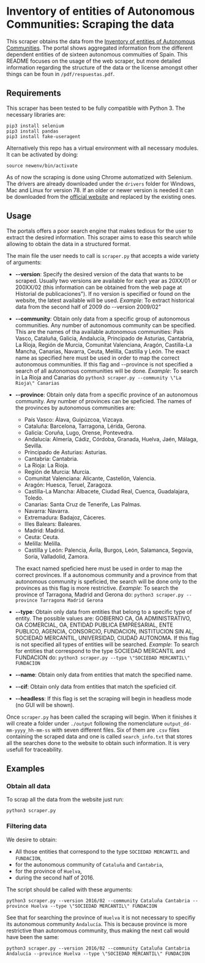 # Inventory of entities of Autonomous Communities: Scraping the data

This scraper obtains the data from the [Inventory of entities of Autonomous Communities](https://serviciostelematicosext.hacienda.gob.es/SGCIEF/PubInvCCAA/secciones/FrmSelComunidad.aspx). The portal shows aggregated information from the different dependent entities of de sixteen autonomous commuities of Spain.
This README focuses on the usage of the web scraper, but more detailed information regarding the structure of the data or the license amongst other things can be foun in `/pdf/respuestas.pdf`.

## Requirements
This scraper has been tested to be fully compatible with Python 3. The necessary libraries are:

```
pip3 install selenium
pip3 install pandas
pip3 install fake-useragent
```

Alternatively this repo has a virtual environment with all necessary modules. It can be activated by doing:
```
source newenv/bin/activate
```

As of now the scraping is done using Chrome automatized with Selenium. The drivers are already downloaded under the `drivers` folder for Windows, Mac and Linux for version 78. If an older or newer version is needed it can be downloaded from the [official website](https://chromedriver.chromium.org/downloads) and replaced by the existing ones.

## Usage

The portals offers a poor search engine that makes tedious for the user to extract the desired information. This scraper aims to ease this search while allowing to obtain the data in a structured format.

The main file the user needs to call is `scraper.py` that accepts a wide variety of arguments:

* __--version__: Specify the desired version of the data that wants to be scraped. Usually two versions are available for each year as 20XX/01 or 200XX/02 (this information can be obtained from the web page at Historial de publicaciones\"). If no version is specified or found on the website, the latest available will be used.
 _Example_: To extract historical data from the second half of 2009 do --version 2009/02"
* __--community__: Obtain only data from a specific group of autonomous communities. Any number of autonomous community can be specified. This are the names of tha available autonomous communities: País Vasco, Cataluña, Galicia, Andalucía, Principado de Asturias, Cantabria, La Rioja, Región de Murcia, Comunitat Valenciana, Aragón, Castilla-La Mancha, Canarias, Navarra, Ceuta, Melilla, Castilla y León. The exact name as specified here must be used in order to map the correct autonomous communities. If this flag and --province is not specified a search of all autonomous communities will be done.
_Example_: To search in La Rioja and Canarias do `python3 scraper.py --community \"La Rioja\" Canarias`
* __--province__: Obtain only data from a specific province of an autonomous community. Any number of provinces can be speficied. The names of the provinces by autonomous communities are:
    - País Vasco: Álava, Guipúzcoa, Vizcaya.
    - Cataluña: Barcelona, Tarragona, Lérida, Gerona.
    - Galicia: Coruña, Lugo, Orense, Pontevedra.
    - Andalucía: Almería, Cádiz, Córdoba, Granada, Huelva, Jaén, Málaga, Sevilla.
    - Principado de Asturias: Asturias.
    - Cantabria: Cantabria.
    - La Rioja: La Rioja.
    - Región de Murcia: Murcia.
    - Comunitat Valenciana: Alicante, Castellón, Valencia.
    - Aragón: Huesca, Teruel, Zaragoza.
    - Castilla-La Mancha: Albacete, Ciudad Real, Cuenca, Guadalajara, Toledo.
    - Canarias: Santa Cruz de Tenerife, Las Palmas.
    - Navarra: Navarra.
    - Extremadura: Badajoz, Cáceres.
    - Illes Balears: Baleares.
    - Madrid: Madrid.
    - Ceuta: Ceuta.
    - Melilla: Melilla.
    - Castilla y León: Palencia, Ávila, Burgos, León, Salamanca, Segovia, Soria, Valladolid, Zamora.

    The exact named speficied here must be used in order to map the correct provinces. If a autonomous community and a province from that autonomous community is speficied, the search will be done only to the provinces as this flag is more restrictive.
    _Example_: To search the province of Tarragona, Madrid and Gerona do: `python3 scraper.py --province Tarragona Madrid Gerona`

* __--type__: Obtain only data from entities that belong to a specific type of entity. The possible values are: GOBIERNO CA, OA ADMINISTRATIVO, OA COMERCIAL, OA, ENTIDAD PUBLICA EMPRESARIAL, ENTE PUBLICO, AGENCIA, CONSORCIO, FUNDACION, INSTITUCION SIN AL, SOCIEDAD MERCANTIL, UNIVERSIDAD, CIUDAD AUTONOMA. If this flag is not specified all types of entities will be searched.
_Example_: To search for entities that correspond to the type SOCIEDAD MERCANTIL and FUNDACION do: `python3 scraper.py --type \"SOCIEDAD MERCANTIL\" FUNDACION`
* __--name__: Obtain only data from entities that match the specified name.
* __--cif__: Obtain only data from entities that match the speficied cif.
* __--headless__: If this flag is set the scraping will begin in headless mode (no GUI will be shown).


Once `scraper.py` has been called the scraping will begin. When it finishes it will create a folder under `./output` following the nomenclature `output_dd-mm-yyyy_hh-mm-ss` with seven different files. Six of them are `.csv` files containing the scraped data and one is called `search_info.txt` that stores all the searches done to the website to obtain such information. It is very usefull for traceability.

## Examples

### Obtain all data
To scrap all the data from the website just run:

```
python3 scraper.py
```
### Filtering data
We desire to obtain:
* All those entities that correspond to the type `SOCIEDAD MERCANTIL` and `FUNDACION`,
* for the autonomous community of `Cataluña` and `Cantabria`,
* for the province of `Huelva`,
* during the second half of 2016.

The script should be called with these arguments:

```
python3 scraper.py --version 2016/02 --community Cataluña Cantabria --province Huelva --type \"SOCIEDAD MERCANTIL\" FUNDACION
```

See that for searching the province of `Huelva` it is not necessary to specifiy its autonomous community `Andalucía`. This is because province is more restrictive than autonomous community, thus making the next call would have been the same:

```
python3 scraper.py --version 2016/02 --community Cataluña Cantabria Andalucía --province Huelva --type \"SOCIEDAD MERCANTIL\" FUNDACION
```
